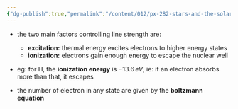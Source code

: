 ```yaml
---
{"dg-publish":true,"permalink":"/content/012/px-282-stars-and-the-solar-system/c-stellar-atmosphere/c1-boltzmann-and-saha-equations/px-282-c1-the-physics-of-line-strength/","created":"2024-11-25T10:50:32.000+00:00","updated":"2024-11-26T09:38:12.488+00:00"}
---
```


- the two main factors controlling line strength are:
	- **excitation:** thermal energy excites electrons to higher energy states
	- **ionization:** electrons gain enough energy to escape the nuclear well

- eg: for H, the **ionization energy** is $-13.6\,eV$, ie: if an electron absorbs more than that, it escapes
- the number of electron in any state are given by the **boltzmann equation**
